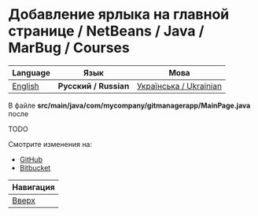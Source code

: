 # Добавление ярлыка на главной странице / NetBeans / Java / MarBug / Courses

| Language | Язык | Мова |
| -------- | ---- | ---- |
| [English](README.md) | **Русский / Russian** | [Українська / Ukrainian](README.uk.md) |

В файле **src/main/java/com/mycompany/gitmanagerapp/MainPage.java** после

TODO

Смотрите изменения на:

* [GitHub](https://github.com/marbug/courses-marbug-java/compare/v4.3_change-grid-layout-params...v4.4_add-main-page-label)
* [Bitbucket](https://bitbucket.org/marbug/courses-marbug-java/branches/compare/v4.4_add-main-page-label%0Dv4.3_change-grid-layout-params#diff)

| Навигация                |
| ------------------------ |
| [Вверх](../README.ru.md) |
